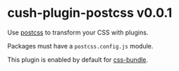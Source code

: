 # cush-plugin-postcss v0.0.1

Use [postcss][1] to transform your CSS with plugins.

Packages must have a `postcss.config.js` module.

This plugin is enabled by default for [css-bundle][2].

[1]: https://github.com/postcss/postcss
[2]: https://github.com/cushJS/css-bundle
